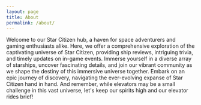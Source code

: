 ```yaml
---
layout: page
title: About
permalink: /about/
---
```


Welcome to our Star Citizen hub, a haven for space adventurers and gaming enthusiasts alike. Here, we offer a comprehensive exploration of the captivating universe of Star Citizen, providing ship reviews, intriguing trivia, and timely updates on in-game events. Immerse yourself in a diverse array of starships, uncover fascinating details, and join our vibrant community as we shape the destiny of this immersive universe together. Embark on an epic journey of discovery, navigating the ever-evolving expanse of Star Citizen hand in hand. And remember, while elevators may be a small challenge in this vast universe, let's keep our spirits high and our elevator rides brief!
